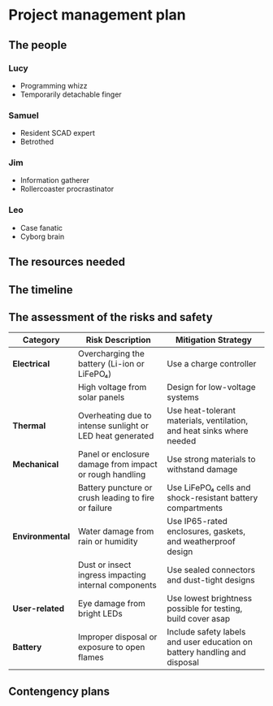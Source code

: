 # Project management plan


## The people
### Lucy  
- Programming whizz
- Temporarily detachable finger

### Samuel 
- Resident SCAD expert
- Betrothed

### Jim  
- Information gatherer
- Rollercoaster procrastinator

### Leo
- Case fanatic
- Cyborg brain

## The resources needed



## The timeline



## The assessment of the risks and safety
| Category         | Risk Description                                                                 | Mitigation Strategy                                                                 |
|------------------|----------------------------------------------------------------------------------|-------------------------------------------------------------------------------------|
| **Electrical**   | Overcharging the battery (Li-ion or LiFePO₄)                                     | Use a charge controller                                                            |
|                  | High voltage from solar panels                                                   | Design for low-voltage systems                                                     |
| **Thermal**      | Overheating due to intense sunlight or LED heat generated                        | Use heat-tolerant materials, ventilation, and heat sinks where needed              |
| **Mechanical**   | Panel or enclosure damage from impact or rough handling                          | Use strong materials to withstand damage                                           |
|                  | Battery puncture or crush leading to fire or failure                             | Use LiFePO₄ cells and shock-resistant battery compartments                         |
| **Environmental**| Water damage from rain or humidity                                               | Use IP65-rated enclosures, gaskets, and weatherproof design                        |
|                  | Dust or insect ingress impacting internal components                             | Use sealed connectors and dust-tight designs                                       |
| **User-related** | Eye damage from bright LEDs                                                      | Use lowest brightness possible for testing, build cover asap                       |
| **Battery**      | Improper disposal or exposure to open flames                                     | Include safety labels and user education on battery handling and disposal          |



## Contengency plans

